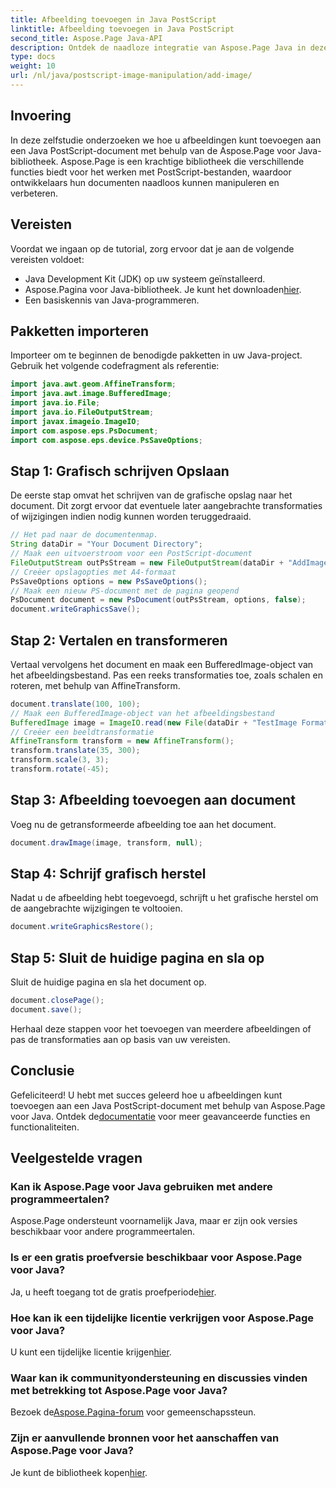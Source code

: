 ```yaml
---
title: Afbeelding toevoegen in Java PostScript
linktitle: Afbeelding toevoegen in Java PostScript
second_title: Aspose.Page Java-API
description: Ontdek de naadloze integratie van Aspose.Page Java in deze tutorial over het toevoegen van afbeeldingen aan PostScript-documenten. Verbeter uw mogelijkheden voor documentmanipulatie.
type: docs
weight: 10
url: /nl/java/postscript-image-manipulation/add-image/
---
```

## Invoering
In deze zelfstudie onderzoeken we hoe u afbeeldingen kunt toevoegen aan een Java PostScript-document met behulp van de Aspose.Page voor Java-bibliotheek. Aspose.Page is een krachtige bibliotheek die verschillende functies biedt voor het werken met PostScript-bestanden, waardoor ontwikkelaars hun documenten naadloos kunnen manipuleren en verbeteren.
## Vereisten
Voordat we ingaan op de tutorial, zorg ervoor dat je aan de volgende vereisten voldoet:
- Java Development Kit (JDK) op uw systeem geïnstalleerd.
-  Aspose.Pagina voor Java-bibliotheek. Je kunt het downloaden[hier](https://releases.aspose.com/page/java/).
- Een basiskennis van Java-programmeren.
## Pakketten importeren
Importeer om te beginnen de benodigde pakketten in uw Java-project. Gebruik het volgende codefragment als referentie:
```java
import java.awt.geom.AffineTransform;
import java.awt.image.BufferedImage;
import java.io.File;
import java.io.FileOutputStream;
import javax.imageio.ImageIO;
import com.aspose.eps.PsDocument;
import com.aspose.eps.device.PsSaveOptions;
```
## Stap 1: Grafisch schrijven Opslaan
De eerste stap omvat het schrijven van de grafische opslag naar het document. Dit zorgt ervoor dat eventuele later aangebrachte transformaties of wijzigingen indien nodig kunnen worden teruggedraaid.
```java
// Het pad naar de documentenmap.
String dataDir = "Your Document Directory";
// Maak een uitvoerstroom voor een PostScript-document
FileOutputStream outPsStream = new FileOutputStream(dataDir + "AddImage_outPS.ps");
// Creëer opslagopties met A4-formaat
PsSaveOptions options = new PsSaveOptions();
// Maak een nieuw PS-document met de pagina geopend
PsDocument document = new PsDocument(outPsStream, options, false);
document.writeGraphicsSave();
```
## Stap 2: Vertalen en transformeren
Vertaal vervolgens het document en maak een BufferedImage-object van het afbeeldingsbestand. Pas een reeks transformaties toe, zoals schalen en roteren, met behulp van AffineTransform.
```java
document.translate(100, 100);
// Maak een BufferedImage-object van het afbeeldingsbestand
BufferedImage image = ImageIO.read(new File(dataDir + "TestImage Format24bppRgb.jpg"));
// Creëer een beeldtransformatie
AffineTransform transform = new AffineTransform();
transform.translate(35, 300);
transform.scale(3, 3);
transform.rotate(-45);
```
## Stap 3: Afbeelding toevoegen aan document
Voeg nu de getransformeerde afbeelding toe aan het document.
```java
document.drawImage(image, transform, null);
```
## Stap 4: Schrijf grafisch herstel
Nadat u de afbeelding hebt toegevoegd, schrijft u het grafische herstel om de aangebrachte wijzigingen te voltooien.
```java
document.writeGraphicsRestore();
```
## Stap 5: Sluit de huidige pagina en sla op
Sluit de huidige pagina en sla het document op.
```java
document.closePage();
document.save();
```
Herhaal deze stappen voor het toevoegen van meerdere afbeeldingen of pas de transformaties aan op basis van uw vereisten.
## Conclusie
 Gefeliciteerd! U hebt met succes geleerd hoe u afbeeldingen kunt toevoegen aan een Java PostScript-document met behulp van Aspose.Page voor Java. Ontdek de[documentatie](https://reference.aspose.com/page/java/) voor meer geavanceerde functies en functionaliteiten.
## Veelgestelde vragen
### Kan ik Aspose.Page voor Java gebruiken met andere programmeertalen?
Aspose.Page ondersteunt voornamelijk Java, maar er zijn ook versies beschikbaar voor andere programmeertalen.
### Is er een gratis proefversie beschikbaar voor Aspose.Page voor Java?
 Ja, u heeft toegang tot de gratis proefperiode[hier](https://releases.aspose.com/).
### Hoe kan ik een tijdelijke licentie verkrijgen voor Aspose.Page voor Java?
 U kunt een tijdelijke licentie krijgen[hier](https://purchase.aspose.com/temporary-license/).
### Waar kan ik communityondersteuning en discussies vinden met betrekking tot Aspose.Page voor Java?
 Bezoek de[Aspose.Pagina-forum](https://forum.aspose.com/c/page/39) voor gemeenschapssteun.
### Zijn er aanvullende bronnen voor het aanschaffen van Aspose.Page voor Java?
 Je kunt de bibliotheek kopen[hier](https://purchase.aspose.com/buy).